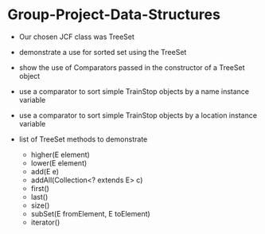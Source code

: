 # Group-Project-Data-Structures

- Our chosen JCF class was TreeSet
- demonstrate a use for sorted set using the TreeSet

- show the use of Comparators passed in the constructor of a TreeSet object
- use a comparator to sort simple TrainStop objects by a name instance variable
- use a comparator to sort simple TrainStop objects by a location instance variable

- list of TreeSet methods to demonstrate
  - higher(E element)
  - lower(E element)
  - add(E e)
  - addAll(Collection<? extends E> c)
  - first()
  - last()
  - size()
  - subSet(E fromElement, E toElement)
  - iterator()
